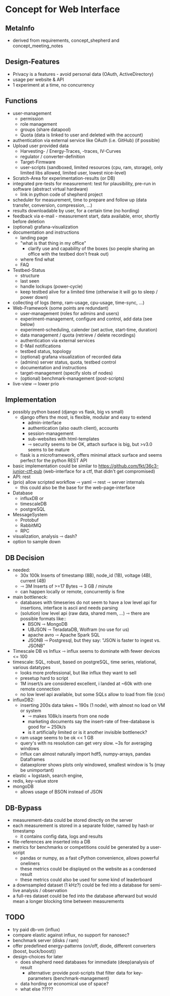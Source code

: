 # Concept for Web Interface

## MetaInfo

- derived from requirements, concept_shepherd and concept_meeting_notes

## Design-Features

- Privacy is a features - avoid personal data (OAuth, ActiveDirectory)
- usage per website & API
- 1 experiment at a time, no concurrency

## Functions

- user-management
    - permission
    - role management
    - groups (share datapool)
    - Quota (data is linked to user and deleted with the account)
- authentication via external service like OAuth (i.e. GitHub) (if possible)
- Upload user provided data
    - Harvesting- / Energy-Traces, -traces, IV-Curves
    - regulator / converter-definition
    - Target-Firmware
    - user-scripts (sandboxed, limited resources (cpu, ram, storage), only limited libs allowed, limited user, lowest nice-level)
- Scratch-Area for experimentation-results (or DB)
- integrated pre-tests for measurement: test for plausibility, pre-run in software (abstract virtual hardware)
    - link in python code of shepherd project
- scheduler for measurement, time to prepare and follow up (data transfer, conversion, compression, ...)
- results downloadable by user, for a certain time (no hording)
- feedback via e-mail - measurement start, data available, error, shortly before deletion
- (optional) grafana-visualization
- documentation and instructions
    - landing page
    - "what is that thing in my office"
        - clarify use and capability of the boxes (so people sharing an office with the testbed don't freak out)
    - where find what
    - FAQ
- Testbed-Status
    - structure
    - last seen
    - handle lockups (power-cycle)
    - keep testbed alive for a limited time (otherwise it will go to sleep / power down)
- collecting of logs (temp, ram-usage, cpu-usage, time-sync, ...)
- Web-Framework (some points are redundant)
    - user-management (roles for admins and users)
    - experiment-management, configure and control, add data (see below)
    - experiment-scheduling, calender (set active, start-time, duration)
    - data management / quota (retrieve / delete recordings)
    - authentication via external services
    - E-Mail notifications
    - testbed status, topology
    - (optional) grafana visualization of recorded data
    - (admins) server status, quota, testbed control
    - documentation and instructions
    - target-management (specify slots of nodes)
    - (optional) benchmark-management (post-scripts)
- live-view ⇾ lower prio


## Implementation

- possibly python based (django vs flask, big vs small)
    - django offers the most, is flexible, modular and easy to extend
        - admin-interface
        - authentication (also oauth client), accounts
        - session-management
        - sub-websites with html-templates
        - ⇾ security seems to be OK, attach surface is big, but >v3.0 seems to be mature
    - flask is a microframework, offers minimal attack surface and seems perfect for the python REST API
- basic implementation could be similar to https://github.com/fkt/36c3-junior-ctf-pub (web-interface for a ctf, that didn't get compromised)
- API: rest
- (prio) allow scripted workflow ⇾ yaml ⇾ rest ⇾ server internals
    - this could also be the base for the web-page-interface
- Database
    - influxDB or
    - timescaleDB
    - postgreSQL
- MessageSystem
    - Protobuf
    - RabbitMQ
    - RPC
- visualization, analysis ⇾ dash?
- option to sample down

## DB Decision

- needed:
    - 30x 100k Inserts of timestamp (8B), node_id (1B), voltage (4B), current (4B)
    - ⇾ 3M Inserts of >=17 Bytes ⇾ 3 GB / minute
    - can happen locally or remote, concurrently is fine
- main bottleneck:
    - databases with timeseries do not seem to have a low level api for insertions, interface is ascii and needs parsing
    - (solution) low level api (raw data, shared mem, ...) ⇾ there are possible formats like::
        - BSON ⇾ MongoDB
        - UBJSON ⇾ TeradataDB, Wolfram (no use for us)
        - apache avro ⇾ Apache Spark SQL
        - JSONB ⇾ Postgresql, but they say: "JSON is faster to ingest vs. JSONB"
- Timescale DB vs Influx ⇾ influx seems to dominate with fewer devices <= 100
- timescale: SQL, robust, based on postgreSQL, time series, relational, various datatypes
    - looks more professional, but like influx they want to sell
    - presetup hard to script
    - 1M insert/s are considered excellent, i landed at ~60k with one remote connection
    - no low level api available, but some SQLs allow to load from file (csv)
- influxDB2:
    - inserting 200s data takes ~ 190s (1 node), with almost no load on VM or system
        - ⇾ makes 108k/s inserts from one node
        - marketing documents say the insert-rate of free-database is good for ~ 250k/s
        - is it artificially limited or is it another invisible bottleneck?
    - ram usage seems to be ok << 1 GB
    - query's with ns resolution can get very slow. ~3s for averaging windows
    - influx can almost naturally import hdf5, numpy-arrays, pandas Dataframes
    - dataexplorer shows plots only windowed, smallest window is 1s (may be unimportant)
- elastic + logstash, search engine,
- redis, key-value store
- mongoDB
    - allows usage of BSON instead of JSON

## DB-Bypass

- measurement-data could be stored directly on the server
- each measurement is stored in a separate folder, named by hash or timestamp
    - it contains config data, logs and results
- file-references are inserted into a DB
- metrics for benchmarks or competitions could be generated by a user-script
    - pandas or numpy, as a fast cPython convenience, allows powerful oneliners
    - these metrics could be displayed on the website as a condensed result
    - these metrics could also be used for some kind of leaderboard
- a downsampled dataset (1 kHz?) could be fed into a database for semi-live analysis / observation
- a full-res dataset could be fed into the database afterward but would mean a longer blocking time between measurements

## TODO

- try paid db-vm (influx)
- compare elastic against influx, no support for nanosec?
- benchmark server (disks / ram)
- offer predefined energy-patterns (on/off, diode, different converters (boost, buck/boost))
- design-choices for later
    - does shepherd need databases for immediate (deep)analysis of result
        - alternative: provide post-scripts that filter data for key-parameters (benchmark-management)
    - data hording or economical use of space?
    - what else ?????
